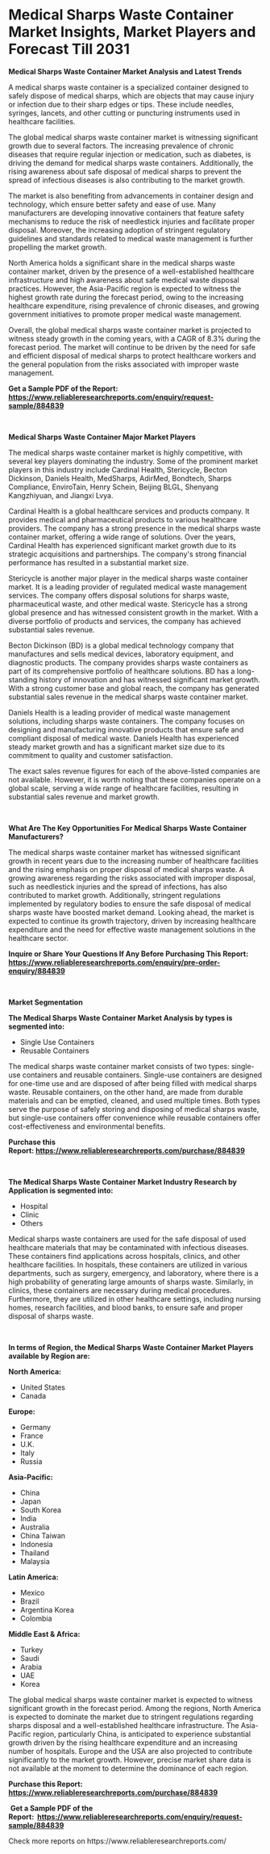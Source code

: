 <p><h1>Medical Sharps Waste Container Market Insights, Market Players and Forecast Till 2031</h1></p><p><strong>Medical Sharps Waste Container Market Analysis and Latest Trends</strong></p>
<p><p>A medical sharps waste container is a specialized container designed to safely dispose of medical sharps, which are objects that may cause injury or infection due to their sharp edges or tips. These include needles, syringes, lancets, and other cutting or puncturing instruments used in healthcare facilities.</p><p>The global medical sharps waste container market is witnessing significant growth due to several factors. The increasing prevalence of chronic diseases that require regular injection or medication, such as diabetes, is driving the demand for medical sharps waste containers. Additionally, the rising awareness about safe disposal of medical sharps to prevent the spread of infectious diseases is also contributing to the market growth.</p><p>The market is also benefiting from advancements in container design and technology, which ensure better safety and ease of use. Many manufacturers are developing innovative containers that feature safety mechanisms to reduce the risk of needlestick injuries and facilitate proper disposal. Moreover, the increasing adoption of stringent regulatory guidelines and standards related to medical waste management is further propelling the market growth.</p><p>North America holds a significant share in the medical sharps waste container market, driven by the presence of a well-established healthcare infrastructure and high awareness about safe medical waste disposal practices. However, the Asia-Pacific region is expected to witness the highest growth rate during the forecast period, owing to the increasing healthcare expenditure, rising prevalence of chronic diseases, and growing government initiatives to promote proper medical waste management.</p><p>Overall, the global medical sharps waste container market is projected to witness steady growth in the coming years, with a CAGR of 8.3% during the forecast period. The market will continue to be driven by the need for safe and efficient disposal of medical sharps to protect healthcare workers and the general population from the risks associated with improper waste management.</p></p>
<p><strong>Get a Sample PDF of the Report:&nbsp; <a href="https://www.reliableresearchreports.com/enquiry/request-sample/884839">https://www.reliableresearchreports.com/enquiry/request-sample/884839</a></strong></p>
<p>&nbsp;</p>
<p><strong>Medical Sharps Waste Container Major Market Players</strong></p>
<p><p>The medical sharps waste container market is highly competitive, with several key players dominating the industry. Some of the prominent market players in this industry include Cardinal Health, Stericycle, Becton Dickinson, Daniels Health, MedSharps, AdirMed, Bondtech, Sharps Compliance, EnviroTain, Henry Schein, Beijing BLGL, Shenyang Kangzhiyuan, and Jiangxi Lvya.</p><p>Cardinal Health is a global healthcare services and products company. It provides medical and pharmaceutical products to various healthcare providers. The company has a strong presence in the medical sharps waste container market, offering a wide range of solutions. Over the years, Cardinal Health has experienced significant market growth due to its strategic acquisitions and partnerships. The company's strong financial performance has resulted in a substantial market size.</p><p>Stericycle is another major player in the medical sharps waste container market. It is a leading provider of regulated medical waste management services. The company offers disposal solutions for sharps waste, pharmaceutical waste, and other medical waste. Stericycle has a strong global presence and has witnessed consistent growth in the market. With a diverse portfolio of products and services, the company has achieved substantial sales revenue.</p><p>Becton Dickinson (BD) is a global medical technology company that manufactures and sells medical devices, laboratory equipment, and diagnostic products. The company provides sharps waste containers as part of its comprehensive portfolio of healthcare solutions. BD has a long-standing history of innovation and has witnessed significant market growth. With a strong customer base and global reach, the company has generated substantial sales revenue in the medical sharps waste container market.</p><p>Daniels Health is a leading provider of medical waste management solutions, including sharps waste containers. The company focuses on designing and manufacturing innovative products that ensure safe and compliant disposal of medical waste. Daniels Health has experienced steady market growth and has a significant market size due to its commitment to quality and customer satisfaction.</p><p>The exact sales revenue figures for each of the above-listed companies are not available. However, it is worth noting that these companies operate on a global scale, serving a wide range of healthcare facilities, resulting in substantial sales revenue and market growth.</p></p>
<p>&nbsp;</p>
<p><strong>What Are The Key Opportunities For Medical Sharps Waste Container Manufacturers?</strong></p>
<p><p>The medical sharps waste container market has witnessed significant growth in recent years due to the increasing number of healthcare facilities and the rising emphasis on proper disposal of medical sharps waste. A growing awareness regarding the risks associated with improper disposal, such as needlestick injuries and the spread of infections, has also contributed to market growth. Additionally, stringent regulations implemented by regulatory bodies to ensure the safe disposal of medical sharps waste have boosted market demand. Looking ahead, the market is expected to continue its growth trajectory, driven by increasing healthcare expenditure and the need for effective waste management solutions in the healthcare sector.</p></p>
<p><strong>Inquire or Share Your Questions If Any Before Purchasing This Report: <a href="https://www.reliableresearchreports.com/enquiry/pre-order-enquiry/884839">https://www.reliableresearchreports.com/enquiry/pre-order-enquiry/884839</a></strong></p>
<p>&nbsp;</p>
<p><strong>Market Segmentation</strong></p>
<p><strong>The Medical Sharps Waste Container Market Analysis by types is segmented into:</strong></p>
<p><ul><li>Single Use Containers</li><li>Reusable Containers</li></ul></p>
<p><p>The medical sharps waste container market consists of two types: single-use containers and reusable containers. Single-use containers are designed for one-time use and are disposed of after being filled with medical sharps waste. Reusable containers, on the other hand, are made from durable materials and can be emptied, cleaned, and used multiple times. Both types serve the purpose of safely storing and disposing of medical sharps waste, but single-use containers offer convenience while reusable containers offer cost-effectiveness and environmental benefits.</p></p>
<p><strong>Purchase this Report:&nbsp;<a href="https://www.reliableresearchreports.com/purchase/884839">https://www.reliableresearchreports.com/purchase/884839</a></strong></p>
<p>&nbsp;</p>
<p><strong>The Medical Sharps Waste Container Market Industry Research by Application is segmented into:</strong></p>
<p><ul><li>Hospital</li><li>Clinic</li><li>Others</li></ul></p>
<p><p>Medical sharps waste containers are used for the safe disposal of used healthcare materials that may be contaminated with infectious diseases. These containers find applications across hospitals, clinics, and other healthcare facilities. In hospitals, these containers are utilized in various departments, such as surgery, emergency, and laboratory, where there is a high probability of generating large amounts of sharps waste. Similarly, in clinics, these containers are necessary during medical procedures. Furthermore, they are utilized in other healthcare settings, including nursing homes, research facilities, and blood banks, to ensure safe and proper disposal of sharps waste.</p></p>
<p>&nbsp;</p>
<p><strong>In terms of Region, the Medical Sharps Waste Container Market Players available by Region are:</strong></p>
<p>
    <p> <strong> North America: </strong>
        <ul>
            <li>United States</li>
            <li>Canada</li>
        </ul>
        </p> 
    <p> <strong> Europe: </strong>
        <ul>
            <li>Germany</li>
            <li>France</li>
            <li>U.K.</li>
            <li>Italy</li>
            <li>Russia</li>
        </ul>
        </p> 
    <p> <strong> Asia-Pacific: </strong>
        <ul>
            <li>China</li>
            <li>Japan</li>
            <li>South Korea</li>
            <li>India</li>
            <li>Australia</li>
            <li>China Taiwan</li>
            <li>Indonesia</li>
            <li>Thailand</li>
            <li>Malaysia</li>
        </ul>
        </p> 
    <p> <strong> Latin America: </strong>
        <ul>
            <li>Mexico</li>
            <li>Brazil</li>
            <li>Argentina Korea</li>
            <li>Colombia</li>
        </ul>
        </p> 
    <p> <strong> Middle East & Africa: </strong>
        <ul>
            <li>Turkey</li>
            <li>Saudi</li>
            <li>Arabia</li>
            <li>UAE</li>
            <li>Korea</li>
        </ul>
    </p>
    </p>
<p><p>The global medical sharps waste container market is expected to witness significant growth in the forecast period. Among the regions, North America is expected to dominate the market due to stringent regulations regarding sharps disposal and a well-established healthcare infrastructure. The Asia-Pacific region, particularly China, is anticipated to experience substantial growth driven by the rising healthcare expenditure and an increasing number of hospitals. Europe and the USA are also projected to contribute significantly to the market growth. However, precise market share data is not available at the moment to determine the dominance of each region.</p></p>
<p><strong>Purchase this Report: <a href="https://www.reliableresearchreports.com/purchase/884839">https://www.reliableresearchreports.com/purchase/884839</a></strong></p>
<p>&nbsp;<strong>Get a Sample PDF of the Report:&nbsp;&nbsp;<a href="https://www.reliableresearchreports.com/enquiry/request-sample/884839">https://www.reliableresearchreports.com/enquiry/request-sample/884839</a></strong></p>
<p><strong></strong></p>
<p>Check more reports on https://www.reliableresearchreports.com/</p>